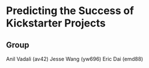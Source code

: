 # Predicting the Success of Kickstarter Projects

## Group
Anil Vadali (av42)
Jesse Wang (yw696)
Eric Dai (emd88)


